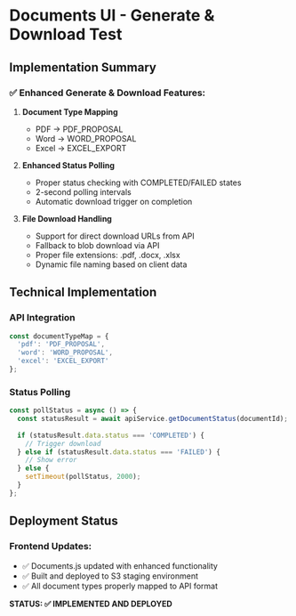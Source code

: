 # Documents UI - Generate & Download Test

## Implementation Summary

### ✅ Enhanced Generate & Download Features:

1. **Document Type Mapping**
   - PDF → PDF_PROPOSAL
   - Word → WORD_PROPOSAL  
   - Excel → EXCEL_EXPORT

2. **Enhanced Status Polling**
   - Proper status checking with COMPLETED/FAILED states
   - 2-second polling intervals
   - Automatic download trigger on completion

3. **File Download Handling**
   - Support for direct download URLs from API
   - Fallback to blob download via API
   - Proper file extensions: .pdf, .docx, .xlsx
   - Dynamic file naming based on client data

## Technical Implementation

### API Integration
```javascript
const documentTypeMap = {
  'pdf': 'PDF_PROPOSAL',
  'word': 'WORD_PROPOSAL', 
  'excel': 'EXCEL_EXPORT'
};
```

### Status Polling
```javascript
const pollStatus = async () => {
  const statusResult = await apiService.getDocumentStatus(documentId);
  
  if (statusResult.data.status === 'COMPLETED') {
    // Trigger download
  } else if (statusResult.data.status === 'FAILED') {
    // Show error
  } else {
    setTimeout(pollStatus, 2000);
  }
};
```

## Deployment Status

### Frontend Updates:
- ✅ Documents.js updated with enhanced functionality
- ✅ Built and deployed to S3 staging environment
- ✅ All document types properly mapped to API format

**STATUS: ✅ IMPLEMENTED AND DEPLOYED**